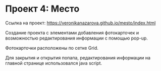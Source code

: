 # Проект 4: Место

Ссылка на проект: https://veronikanazarova.github.io/mesto/index.html

Создание проекта с элементами добавления фотокарточек и возможностью редактирования информации с помощью pop-up.

Фотокарточки расположены по сетке Grid.

Для закрытия и открытия попапа, редактирования информации на главной странице использовался java script. 
